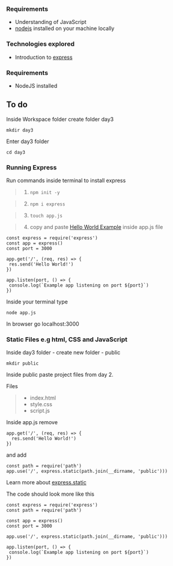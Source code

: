 ### Requirements 
- Understanding of JavaScript 
- [nodejs](https://nodejs.org/en/) installed on your machine locally 

### Technologies explored
- Introduction to [express](https://expressjs.com/en/)


### Requirements
- NodeJS installed

## To do

Inside Workspace folder create folder day3

`mkdir day3`

Enter day3 folder

`cd day3`

### Running Express

Run commands inside terminal to install express 

> 1. `npm init -y`

> 2. `npm i express`

> 3. `touch app.js`

> 4. copy and paste [Hello World Example](https://expressjs.com/en/starter/hello-world.html) 
inside app.js file
 ```
const express = require('express')
const app = express()
const port = 3000

app.get('/', (req, res) => {
  res.send('Hello World!')
})

app.listen(port, () => {
  console.log(`Example app listening on port ${port}`)
})
```

Inside your terminal type

`node app.js`

In browser go localhost:3000

### Static Files e.g html, CSS and JavaScript

Inside day3 folder - create new folder - public

`mkdir public`

Inside public paste project files from day 2.

Files 
> - index.html 
> - style.css 
> - script.js

Inside app.js remove

```
app.get('/', (req, res) => {
  res.send('Hello World!')
})
```

and add

```
const path = require('path')
app.use('/', express.static(path.join(__dirname, 'public')))

```

Learn more about [express.static](https://expressjs.com/en/starter/static-files.html)

The code should look more like this

 ```
const express = require('express')
const path = require('path')

const app = express()
const port = 3000

app.use('/', express.static(path.join(__dirname, 'public')))

app.listen(port, () => {
  console.log(`Example app listening on port ${port}`)
})
```
